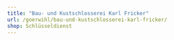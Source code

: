 ```yaml
---
title: "Bau- und Kustschlosserei Karl Fricker"
url: /goerwihl/bau-und-kustschlosserei-karl-fricker/
shop: Schlüsseldienst
---
```

